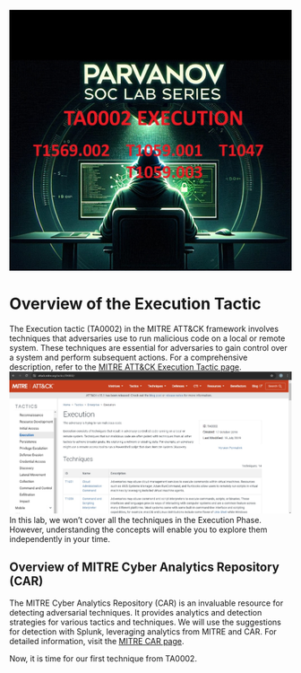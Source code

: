 
![Poster](./misc/img-1.jpg)
# Overview of the Execution Tactic

The Execution tactic (TA0002) in the MITRE ATT&CK framework involves techniques that adversaries use to run malicious code on a local or remote system. These techniques are essential for adversaries to gain control over a system and perform subsequent actions. For a comprehensive description, refer to the [MITRE ATT&CK Execution Tactic page](https://attack.mitre.org/tactics/TA0002/).
![Poster](./misc/TA0002.jpg)
In this lab, we won’t cover all the techniques in the Execution Phase. However, understanding the concepts will enable you to explore them independently in your time.

## Overview of MITRE Cyber Analytics Repository (CAR)

The MITRE Cyber Analytics Repository (CAR) is an invaluable resource for detecting adversarial techniques. It provides analytics and detection strategies for various tactics and techniques. We will use the suggestions for detection with Splunk, leveraging analytics from MITRE and CAR. For detailed information, visit the [MITRE CAR page](https://car.mitre.org/).

Now, it is time for our first technique from TA0002.
